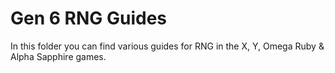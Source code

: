 # Gen 6 RNG Guides

In this folder you can find various guides for RNG in the X, Y, Omega Ruby & Alpha Sapphire games.